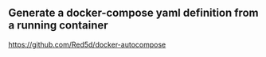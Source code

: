 ## Generate a docker-compose yaml definition from a running container
https://github.com/Red5d/docker-autocompose

